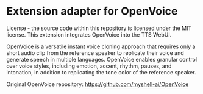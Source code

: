 # Extension adapter for OpenVoice

License - the source code within this repository is licensed under the MIT license.
This extension integrates OpenVoice into the TTS WebUI.

OpenVoice is a versatile instant voice cloning approach that requires only a short audio clip from the reference speaker to replicate their voice and generate speech in multiple languages. OpenVoice enables granular control over voice styles, including emotion, accent, rhythm, pauses, and intonation, in addition to replicating the tone color of the reference speaker.

Original OpenVoice repository: https://github.com/myshell-ai/OpenVoice
